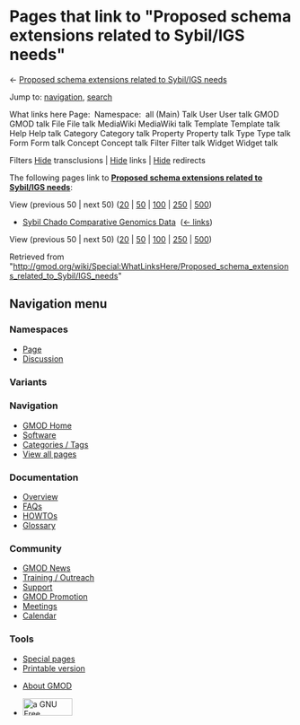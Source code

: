<div id="mw-page-base" class="noprint">

</div>

<div id="mw-head-base" class="noprint">

</div>

<div id="content" class="mw-body" role="main">

<span id="top"></span>

<div id="mw-js-message" style="display:none;">

</div>



# <span dir="auto">Pages that link to "Proposed schema extensions related to Sybil/IGS needs"</span>

<div id="bodyContent">

<div id="contentSub">

← [Proposed schema extensions related to Sybil/IGS
needs](/wiki/Proposed_schema_extensions_related_to_Sybil/IGS_needs "Proposed schema extensions related to Sybil/IGS needs")

</div>

<div id="jump-to-nav" class="mw-jump">

Jump to: [navigation](#mw-navigation), [search](#p-search)

</div>

<div id="mw-content-text">

What links here Page:  Namespace:  all (Main) Talk User User talk GMOD
GMOD talk File File talk MediaWiki MediaWiki talk Template Template talk
Help Help talk Category Category talk Property Property talk Type Type
talk Form Form talk Concept Concept talk Filter Filter talk Widget
Widget talk

Filters
[Hide](/mediawiki/index.php?title=Special:WhatLinksHere/Proposed_schema_extensions_related_to_Sybil/IGS_needs&hidetrans=1 "Special:WhatLinksHere/Proposed schema extensions related to Sybil/IGS needs")
transclusions \|
[Hide](/mediawiki/index.php?title=Special:WhatLinksHere/Proposed_schema_extensions_related_to_Sybil/IGS_needs&hidelinks=1 "Special:WhatLinksHere/Proposed schema extensions related to Sybil/IGS needs")
links \|
[Hide](/mediawiki/index.php?title=Special:WhatLinksHere/Proposed_schema_extensions_related_to_Sybil/IGS_needs&hideredirs=1 "Special:WhatLinksHere/Proposed schema extensions related to Sybil/IGS needs")
redirects

The following pages link to **[Proposed schema extensions related to
Sybil/IGS
needs](/wiki/Proposed_schema_extensions_related_to_Sybil/IGS_needs "Proposed schema extensions related to Sybil/IGS needs")**:

View (previous 50 \| next 50)
([20](/mediawiki/index.php?title=Special:WhatLinksHere/Proposed_schema_extensions_related_to_Sybil/IGS_needs&limit=20 "Special:WhatLinksHere/Proposed schema extensions related to Sybil/IGS needs")
\|
[50](/mediawiki/index.php?title=Special:WhatLinksHere/Proposed_schema_extensions_related_to_Sybil/IGS_needs&limit=50 "Special:WhatLinksHere/Proposed schema extensions related to Sybil/IGS needs")
\|
[100](/mediawiki/index.php?title=Special:WhatLinksHere/Proposed_schema_extensions_related_to_Sybil/IGS_needs&limit=100 "Special:WhatLinksHere/Proposed schema extensions related to Sybil/IGS needs")
\|
[250](/mediawiki/index.php?title=Special:WhatLinksHere/Proposed_schema_extensions_related_to_Sybil/IGS_needs&limit=250 "Special:WhatLinksHere/Proposed schema extensions related to Sybil/IGS needs")
\|
[500](/mediawiki/index.php?title=Special:WhatLinksHere/Proposed_schema_extensions_related_to_Sybil/IGS_needs&limit=500 "Special:WhatLinksHere/Proposed schema extensions related to Sybil/IGS needs"))

- [Sybil Chado Comparative Genomics
  Data](/wiki/Sybil_Chado_Comparative_Genomics_Data "Sybil Chado Comparative Genomics Data")
  ‎ <span class="mw-whatlinkshere-tools">([←
  links](/mediawiki/index.php?title=Special:WhatLinksHere&target=Sybil+Chado+Comparative+Genomics+Data "Special:WhatLinksHere"))</span>

View (previous 50 \| next 50)
([20](/mediawiki/index.php?title=Special:WhatLinksHere/Proposed_schema_extensions_related_to_Sybil/IGS_needs&limit=20 "Special:WhatLinksHere/Proposed schema extensions related to Sybil/IGS needs")
\|
[50](/mediawiki/index.php?title=Special:WhatLinksHere/Proposed_schema_extensions_related_to_Sybil/IGS_needs&limit=50 "Special:WhatLinksHere/Proposed schema extensions related to Sybil/IGS needs")
\|
[100](/mediawiki/index.php?title=Special:WhatLinksHere/Proposed_schema_extensions_related_to_Sybil/IGS_needs&limit=100 "Special:WhatLinksHere/Proposed schema extensions related to Sybil/IGS needs")
\|
[250](/mediawiki/index.php?title=Special:WhatLinksHere/Proposed_schema_extensions_related_to_Sybil/IGS_needs&limit=250 "Special:WhatLinksHere/Proposed schema extensions related to Sybil/IGS needs")
\|
[500](/mediawiki/index.php?title=Special:WhatLinksHere/Proposed_schema_extensions_related_to_Sybil/IGS_needs&limit=500 "Special:WhatLinksHere/Proposed schema extensions related to Sybil/IGS needs"))

</div>

<div class="printfooter">

Retrieved from
"<http://gmod.org/wiki/Special:WhatLinksHere/Proposed_schema_extensions_related_to_Sybil/IGS_needs>"

</div>

<div id="catlinks" class="catlinks catlinks-allhidden">

</div>

<div class="visualClear">

</div>

</div>

</div>

<div id="mw-navigation">

## Navigation menu

<div id="mw-head">



<div id="left-navigation">

<div id="p-namespaces" class="vectorTabs" role="navigation"
aria-labelledby="p-namespaces-label">

### Namespaces

- <span id="ca-nstab-main"><a href="/wiki/Proposed_schema_extensions_related_to_Sybil/IGS_needs"
  accesskey="c" title="View the content page [c]">Page</a></span>
- <span id="ca-talk"><a
  href="/mediawiki/index.php?title=Talk:Proposed_schema_extensions_related_to_Sybil/IGS_needs&amp;action=edit&amp;redlink=1"
  accesskey="t"
  title="Discussion about the content page [t]">Discussion</a></span>

</div>

<div id="p-variants" class="vectorMenu emptyPortlet" role="navigation"
aria-labelledby="p-variants-label">

### 

### Variants[](#)

<div class="menu">

</div>

</div>

</div>

<div id="right-navigation">





</div>



</div>

</div>

</div>

<div id="mw-panel">

<div id="p-logo" role="banner">

<a href="/wiki/Main_Page"
style="background-image: url(http://gmod.org/images/GMOD-cogs.png);"
title="Visit the main page"></a>

</div>

<div id="p-Navigation" class="portal" role="navigation"
aria-labelledby="p-Navigation-label">

### Navigation

<div class="body">

- <span id="n-GMOD-Home">[GMOD Home](/wiki/Main_Page)</span>
- <span id="n-Software">[Software](/wiki/GMOD_Components)</span>
- <span id="n-Categories-.2F-Tags">[Categories /
  Tags](/wiki/Categories)</span>
- <span id="n-View-all-pages">[View all
  pages](/wiki/Special:AllPages)</span>

</div>

</div>

<div id="p-Documentation" class="portal" role="navigation"
aria-labelledby="p-Documentation-label">

### Documentation

<div class="body">

- <span id="n-Overview">[Overview](/wiki/Overview)</span>
- <span id="n-FAQs">[FAQs](/wiki/Category:FAQ)</span>
- <span id="n-HOWTOs">[HOWTOs](/wiki/Category:HOWTO)</span>
- <span id="n-Glossary">[Glossary](/wiki/Glossary)</span>

</div>

</div>

<div id="p-Community" class="portal" role="navigation"
aria-labelledby="p-Community-label">

### Community

<div class="body">

- <span id="n-GMOD-News">[GMOD News](/wiki/GMOD_News)</span>
- <span id="n-Training-.2F-Outreach">[Training /
  Outreach](/wiki/Training_and_Outreach)</span>
- <span id="n-Support">[Support](/wiki/Support)</span>
- <span id="n-GMOD-Promotion">[GMOD
  Promotion](/wiki/GMOD_Promotion)</span>
- <span id="n-Meetings">[Meetings](/wiki/Meetings)</span>
- <span id="n-Calendar">[Calendar](/wiki/Calendar)</span>

</div>

</div>

<div id="p-tb" class="portal" role="navigation"
aria-labelledby="p-tb-label">

### Tools

<div class="body">

- <span id="t-specialpages"><a href="/wiki/Special:SpecialPages" accesskey="q"
  title="A list of all special pages [q]">Special pages</a></span>
- <span id="t-print"><a
  href="/mediawiki/index.php?title=Special:WhatLinksHere/Proposed_schema_extensions_related_to_Sybil/IGS_needs&amp;printable=yes"
  rel="alternate" accesskey="p"
  title="Printable version of this page [p]">Printable version</a></span>

</div>

</div>

</div>

</div>

<div id="footer" role="contentinfo">

- <span id="footer-places-about">[About
  GMOD](/wiki/GMOD:About "GMOD:About")</span>

<!-- -->

- <span id="footer-copyrightico">[<img src="http://www.gnu.org/graphics/gfdl-logo-small.png" width="88"
  height="31" alt="a GNU Free Documentation License" />](http://www.gnu.org/licenses/fdl-1.3.html)</span>


<div style="clear:both">

</div>

</div>
